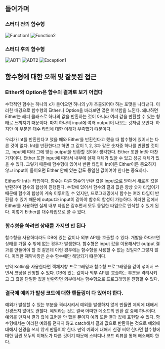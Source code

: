 ## 들어가며

### 스터디 전의 함수형
![Function1](http://www.tcpschool.com/lectures/img_codingmath_72.png)
![Function2](http://www.tcpschool.com/lectures/img_codingmath_16.png)

### 스터디 후의 함수형
![ADT1](https://res.cloudinary.com/crunchbase-production/image/upload/c_lpad,f_auto,q_auto:eco,dpr_1/y6i7pk06kybqxrvchak5)
![ADT2](https://t1.daumcdn.net/cfile/tistory/234E28405362FB1231)
![Exception1](https://tecoble.techcourse.co.kr/static/3554ff01e20397c0e4a41775891f1aaf/9e0c5/exception.png)

## 함수형에 대한 오해 및 잘못된 접근

### Either와 Option은 함수의 결과로 보기 어렵다

수학적인 함수는 하나의 x가 들어오면 하나의 y가 추출되어야 하는 포맷을 나타낸다. 이러한 배경으로 함수형의 Either나 Option을 바라보면 많은 어색함을 느낀다. 왜냐하면 Either는 래퍼 클래스로 하나의 값을 반환하는 것이 아니라 여러 값을 반환할 수 있는 형태로 느껴지기 때문이다. 마치 하나의 input에 여러 output이 나오는 것처럼 보인다. 하지만 이 부분은 대수 타입에 대한 이해가 부족했기 떄문이다. 

우리가 Int를 반환한다고 했을 때와 Either를 반환한다고 했을 때 함수형에 있어서는 다른 것이 없다. Int를 반환한다고 하면 그 값이 1, 2, 3과 같은 숫자중 하나를 반환할 것이고, input에 따라 그에 맞는 output을 반환할 것이라 생각한다. Either 또한 Int와 마찬가지이다. Either 또한 input에 따라서 내부에 실패 객체가 있을 수 있고 성공 객체가 있을 수 있다. 그렇기 때문에 함수형에 있어서 반환 타입이  Int이든 Either이든 중요하지 않고 input이 들어오면 Either 안에 있는 값도 동일한 값이여야 한다는 중요하다.

Either와 Int는 타입이다. 함수는 다른 함수의 반환 값을 input으로 받아서 새로운 값을 반환하며 함수의 합성이 진행된다. 수학에 있어서 함수의 결과 값은 항상 숫자 타입이기 때문에 함수의 합성이 계속 이루어질 수 있지만, 프로그래밍에서 함수는 여러 타입이 반환될 수 있기 때문에 output과 input이 같아야 함수의 합성이 가능하다. 이러한 점에서 Either를 사용하면 실제 내부 타입은 감추면서 모두 동일한 타입으로 인식할 수 있게 된다. 이렇게 Either를 대수타입으로 쓸 수 있다.

### 함수형을 하려면 상태를 가지면 안 된다

함수형을 사용하더라도 DB에 있는 값이나 외부 API를 호출할 수 있다. 개발을 하다보면 상태를 가질 수 밖에 없는 경우가 발생한다. 함수형은 input 값을 이용해서만 output 결과를 만들어야 할 것 같은데 이런 경우에는 함수형을 사용할 수 없는 것일까? 그렇지 않다. 이러한 제약사항은 순수 함수에만 해당되기 떄문이다. 

만약 Kotlin을 사용한다면 객체지향 프로그래밍과 함수형 프로그래밍을 같이 섞어서 쓰면서 코딩을 진행할 수 있다. DB에 있는 값이나 외부 API를 호출하는 부분을 격리시키고 그 값을 단일한 값을 반환하면 외부에서는 함수형으로 프로그래밍을 진행할 수 있다. 

### 결국에 예외가 발생 코드에 대한 핸들링이 다 있어야 한다.

예외가 발생할 수 있는 부분을 격리시켜서 예외를 발생하지 않게 만들면 예외에 대해서 신경쓰지 않아도 괜찮다. 예외라는 것도 결국 어떠한 메소드의 반환 값 중에 하나이다. 예외를 던져서 결과 값에 표현을 안 했을 뿐이지 예외 또한 결과 값에 표현할 수 있다. 함수형에서는 이러한 예외를 던지지 않고 catch해서 결과 값으로 반환하는 것으로 예외에 대해서 신경을 쓰지 않게 만들어야 한다. 만약 예외에 대해서 신경 써야 한다면 함수형에 대한 팀원 모두의 이해도가 다른 것이기 때문에 스터디나 코드 리뷰를 통해 해소해야 한다.
